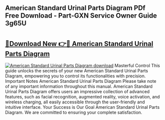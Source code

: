 ## American Standard Urinal Parts Diagram PDf Free Download - Part-GXN Service Owner Guide 3g65U

# <h2><a href="http://dfmdhv.blite.top/?on=American+Standard+Urinal+Parts+Diagram">🔗Download New 👉🔴 American Standard Urinal Parts Diagram</a></h2>

[![American Standard Urinal Parts Diagram download](https://i.imgur.com/lujVjoI.png)](http://dfmdhv.blite.top/?on=American+Standard+Urinal+Parts+Diagram)
Masterful Control This guide unlocks the secrets of your new American Standard Urinal Parts Diagram, empowering you to control its functionalities with precision. Important Notes American Standard Urinal Parts Diagram Please take note of any important information throughout this manual. American Standard Urinal Parts Diagram offers users an impressive collection of advanced features, such as facial recognition, augmented reality, voice activation, and wireless charging, all easily accessible through the user-friendly and intuitive interface. Your Success is Our Goal American Standard Urinal Parts Diagram. We are committed to ensuring your complete satisfaction.
